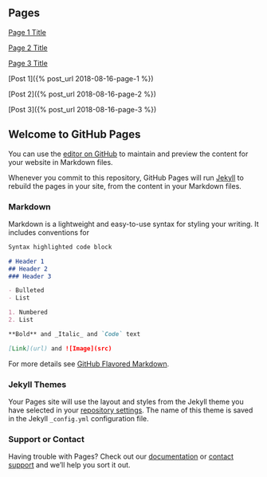 ## Pages

[Page 1 Title](https://www.jskaalum.github.io/page-1)

[Page 2 Title](https://www.jskaalum.github.io/page-2)

[Page 3 Title](https://www.jskaalum.github.io/page-3)



[Post 1]({% post_url 2018-08-16-page-1 %})

[Post 2]({% post_url 2018-08-16-page-2 %})

[Post 3]({% post_url 2018-08-16-page-3 %})


## Welcome to GitHub Pages

You can use the [editor on GitHub](https://github.com/jskaalum/jskaalum.github.io/edit/master/index.md) to maintain and preview the content for your website in Markdown files.

Whenever you commit to this repository, GitHub Pages will run [Jekyll](https://jekyllrb.com/) to rebuild the pages in your site, from the content in your Markdown files.

### Markdown

Markdown is a lightweight and easy-to-use syntax for styling your writing. It includes conventions for

```markdown
Syntax highlighted code block

# Header 1
## Header 2
### Header 3

- Bulleted
- List

1. Numbered
2. List

**Bold** and _Italic_ and `Code` text

[Link](url) and ![Image](src)
```

For more details see [GitHub Flavored Markdown](https://guides.github.com/features/mastering-markdown/).

### Jekyll Themes

Your Pages site will use the layout and styles from the Jekyll theme you have selected in your [repository settings](https://github.com/jskaalum/jskaalum.github.io/settings). The name of this theme is saved in the Jekyll `_config.yml` configuration file.

### Support or Contact

Having trouble with Pages? Check out our [documentation](https://help.github.com/categories/github-pages-basics/) or [contact support](https://github.com/contact) and we’ll help you sort it out.
